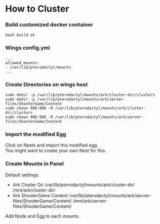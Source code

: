 # How to Cluster

### Build customized docker container
`bash build.sh`

### Wings config.yml
```
...
allowed_mounts:
- /var/lib/pterodactyl/mounts
...
```
### Create Directories on wings host
```
sudo mkdir -p /var/lib/pterodactyl/mounts/ark/cluster-dir/clusters
sudo mkdir -p /var/lib/pterodactyl/mounts/ark/server-files/ShooterGame/Content
sudo chown 988:988 -R /var/lib/pterodactyl/mounts/ark/cluster-dir/clusters
sudo chown 988:988 -R /var/lib/pterodactyl/mounts/ark/server-files/ShooterGame/Content
```

### Import the modified Egg
Click on Nests and import this modified egg.  
You might want to create your own Nest for this.

### Create Mounts in Panel
Default settings.

- Ark Cluster Dir /var/lib/pterodactyl/mounts/ark/cluster-dir/ /mnt/ark/cluster-dir/
- Ark ShooterGame Content /var/lib/pterodactyl/mounts/ark/server-files/ShooterGame/Content/ /mnt/ark/server-files/ShooterGame/Content/

Add Node and Egg to each mounts.
